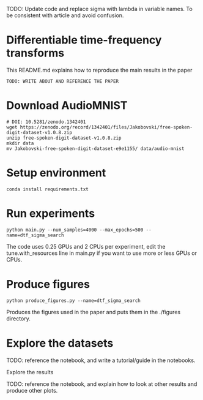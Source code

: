 TODO: Update code and replace sigma with lambda in variable names. To be consistent with article and avoid confusion.

# Differentiable time-frequency transforms

This README.md explains how to reproduce the main results in the paper

    TODO: WRITE ABOUT AND REFERENCE THE PAPER
# Download AudioMNIST
    
    # DOI: 10.5281/zenodo.1342401
    wget https://zenodo.org/record/1342401/files/Jakobovski/free-spoken-digit-dataset-v1.0.8.zip
    unzip free-spoken-digit-dataset-v1.0.8.zip
    mkdir data
    mv Jakobovski-free-spoken-digit-dataset-e9e1155/ data/audio-mnist

# Setup environment

    conda install requirements.txt

# Run experiments

    python main.py --num_samples=4000 --max_epochs=500 --name=dtf_sigma_search
    
The code uses 0.25 GPUs and 2 CPUs per experiment, edit the tune.with_resources line in main.py if you want to use more or less GPUs or CPUs.

# Produce figures

    python produce_figures.py --name=dtf_sigma_search
    
Produces the figures used in the paper and puts them in the ./figures directory.

# Explore the datasets

TODO: reference the notebook, and write a tutorial/guide in the notebooks.

Explore the results

TODO: reference the notebook, and explain how to look at other results and produce other plots.
